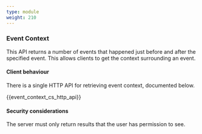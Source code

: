 ```yaml
---
type: module
weight: 210
---
```


### Event Context

This API returns a number of events that happened just before and after
the specified event. This allows clients to get the context surrounding
an event.

#### Client behaviour

There is a single HTTP API for retrieving event context, documented
below.

{{event\_context\_cs\_http\_api}}

#### Security considerations

The server must only return results that the user has permission to see.

